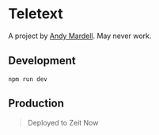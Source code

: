 # Teletext

A project by [Andy Mardell](https://mardell.me/). May never work.

## Development

`npm run dev`

## Production

> Deployed to Zeit Now
